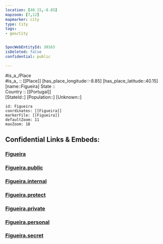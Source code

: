 ```yaml
---
location: [40.15,-8.85] 
mapzoom: [7,12] 
mapmarker: city 
type: City
tags:
- geo/City


SpocWebEntityId: 30163
isDeleted: false
confidential: public

---
```

#is_a_/Place  
#is_a_ :: [[Place]] 
[has_place_longitude::-8.85] 
[has_place_latitude::40.15] 
[name::Figueira] 
State ::  
Country :: [[Portugal]]  
[StateId::] 
[Population::] 
[Unknown::] 


```leaflet
id: Figueira
coordinates: [[Figueira]] 
markerFile: [[Figueira]] 
defaultZoom: 11 
maxZoom: 18
```


## Confidential Links & Embeds: 

### [Figueira](/_Standards/Earth/Continent/Europe/Europe~South/Portugal/City/Figueira.md) 

### [Figueira.public](/_public/Earth/Continent/Europe/Europe~South/Portugal/City/Figueira.public.md) 

### [Figueira.internal](/_internal/Earth/Continent/Europe/Europe~South/Portugal/City/Figueira.internal.md) 

### [Figueira.protect](/_protect/Earth/Continent/Europe/Europe~South/Portugal/City/Figueira.protect.md) 

### [Figueira.private](/_private/Earth/Continent/Europe/Europe~South/Portugal/City/Figueira.private.md) 

### [Figueira.personal](/_personal/Earth/Continent/Europe/Europe~South/Portugal/City/Figueira.personal.md) 

### [Figueira.secret](/_secret/Earth/Continent/Europe/Europe~South/Portugal/City/Figueira.secret.md)

